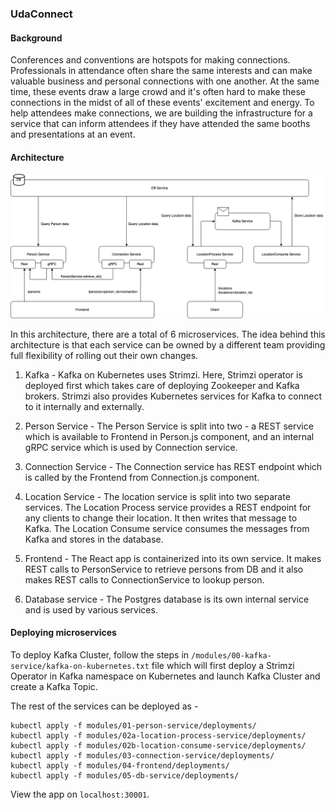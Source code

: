 ### UdaConnect
#### Background
Conferences and conventions are hotspots for making connections. Professionals in attendance often share the same interests and can make valuable business and personal connections with one another. At the same time, these events draw a large crowd and it's often hard to make these connections in the midst of all of these events' excitement and energy. To help attendees make connections, we are building the infrastructure for a service that can inform attendees if they have attended the same booths and presentations at an event.

#### Architecture


![](/docs/architecture_design.png)

In this architecture, there are a total of 6 microservices. The idea behind this architecture is that each service can be owned by a different team providing full flexibility of rolling out their own changes.

1. Kafka - Kafka on Kubernetes uses Strimzi. Here, Strimzi operator is deployed first which takes care of deploying Zookeeper and Kafka brokers. Strimzi also provides Kubernetes services for Kafka to connect to it internally and externally.

2. Person Service - The Person Service is split into two - a REST service which is available to Frontend in Person.js component, and an internal gRPC service which is used by Connection service.

3. Connection Service - The Connection service has REST endpoint which is called by the Frontend from Connection.js component.

4. Location Service - The location service is split into two separate services. The Location Process service provides a REST endpoint for any clients to change their location. It then writes that message to Kafka. The Location Consume service consumes the messages from Kafka and stores in the database.

5. Frontend - The React app is containerized into its own service. It makes REST calls to PersonService to retrieve persons from DB and it also makes REST calls to ConnectionService to lookup person.

6. Database service - The Postgres database is its own internal service and is used by various services.

#### Deploying microservices

To deploy Kafka Cluster, follow the steps in `/modules/00-kafka-service/kafka-on-kubernetes.txt` file which will first deploy a Strimzi Operator in Kafka namespace on Kubernetes and launch Kafka Cluster and create a Kafka Topic.

The rest of the services can be deployed as -

```
kubectl apply -f modules/01-person-service/deployments/
kubectl apply -f modules/02a-location-process-service/deployments/
kubectl apply -f modules/02b-location-consume-service/deployments/
kubectl apply -f modules/03-connection-service/deployments/
kubectl apply -f modules/04-frontend/deployments/
kubectl apply -f modules/05-db-service/deployments/
```

View the app on `localhost:30001`.

